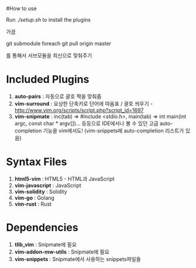 #How to use


Run *./setup.sh* to install the plugins

가끔 

git submodule foreach git pull origin master

를 통해서 서브모듈을 최신으로 맞춰주기


# Included Plugins

1. **auto-pairs** : 자동으로 괄호 짝을 맞춰줌
2. **vim-surround** : 요상한 단축키로 단어에 따옴표 / 괄호 씌우기 - http://www.vim.org/scripts/script.php?script_id=1697
3. **vim-snipmate** : inc(tab) => #include <stdio.h>, main(tab) => int main(int argc, const char * argv[])... 등등으로 IDE에서나 볼 수 있던 고급 auto-completion 기능을 vim에서도! (vim-snippets에 auto-completion 리스트가 있음)


# Syntax Files

1. **html5-vim** : HTML5 - HTML과 JavaScript
2. **vim-javascript** : JavaScript
3. **vim-solidity** : Solidity
4. **vim-go** : Golang
5. **vim-rust** : Rust

# Dependencies
1. **tlib_vim** : Snipmate에 필요
2. **vim-addon-mw-utils** : Snipmate에 필요
3. **vim-snippets** : Snipmate에서 사용하는 snippets파일들
